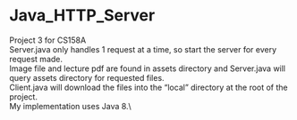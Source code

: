 # Java_HTTP_Server
Project 3 for CS158A\
Server.java only handles 1 request at a time, so start the server for every request made.\
Image file and lecture pdf are found in assets directory and Server.java will query assets directory for requested files.\
Client.java will download the files into the “local” directory at the root of the project.\
My implementation uses Java 8.\
